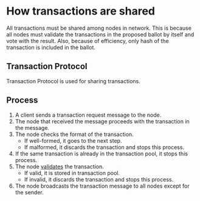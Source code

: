 # How transactions are shared

All transactions must be shared among nodes in network. This is because all nodes must validate the transactions in the proposed ballot by itself and vote with the result. Also, because of efficiency, only hash of the transaction is included in the ballot.

## Transaction Protocol

Transaction Protocol is used for sharing transactions.

## Process

1. A client sends a transaction request message to the node.
1. The node that received the message proceeds with the transaction in the message.
1. The node checks the format of the transaction.
    * If well-formed, it goes to the next step.
    * If malformed, it discards the transaction and stops this process.
1. If the same transaction is already in the transaction pool, it stops this process.
1. The node [validates](./[tech_doc]how_to_check_a_ballot_is_valid.md) the transaction.
    * If valid, it is stored in transaction pool.
    * If invalid, it discards the transaction and stops this process.
1. The node broadcasts the transaction message to all nodes except for the sender.